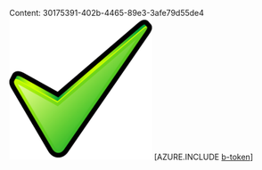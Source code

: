Content: 30175391-402b-4465-89e3-3afe79d55de4![image](3b3dc00d-a995-4c9e-b604-2046cdb050a8.png)
[AZURE.INCLUDE [b-token](2dc7597f-3a99-424a-ae1c-30273f8f20eb.md)]
